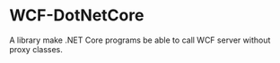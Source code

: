 # WCF-DotNetCore
A library make .NET Core programs be able to call WCF server without proxy classes.